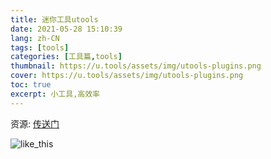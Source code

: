 ```yaml
---
title: 迷你工具utools
date: 2021-05-28 15:10:39
lang: zh-CN
tags: [tools]
categories: [工具篇,tools]
thumbnail: https://u.tools/assets/img/utools-plugins.png
cover: https://u.tools/assets/img/utools-plugins.png
toc: true
excerpt: 小工具,高效率
---
```


资源:
[传送门](https://u.tools/)

![like_this](https://u.tools/assets/img/utools-plugins.png)
